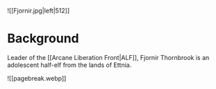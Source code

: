 ![[Fjornir.jpg|left|512]]
# Background
Leader of the [[Arcane Liberation Front|ALF]], Fjornir Thornbrook is an adolescent half-elf from the lands of Ettnia.

![[pagebreak.webp]]